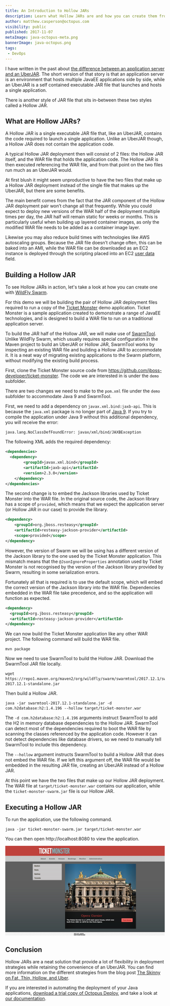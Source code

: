 ```yaml
---
title: An Introduction to Hollow JARs
description: Learn what Hollow JARs are and how you can create them from you existing WAR files.
author: matthew.casperson@octopus.com
visibility: public
published: 2017-11-07
metaImage: java-octopus-meta.png
bannerImage: java-octopus.png
tags:
 - DevOps
---
```


I have written in the past about [the difference between an application server and an UberJAR](https://octopus.com/blog/application-server-vs-uberjar).  The short version of that story is that an application server is an environment that hosts multiple JavaEE applications side by side, while an UberJAR is a self contained executable JAR file that launches and hosts a single application.

There is another style of JAR file that sits in-between these two styles called a Hollow JAR.

## What are Hollow JARs?

A Hollow JAR is a single executable JAR file that, like an UberJAR, contains the code required to launch a single application. Unlike an UberJAR though, a Hollow JAR does not contain the application code.

A typical Hollow JAR deployment then will consist of 2 files: the Hollow JAR itself, and the WAR file that holds the application code. The Hollow JAR is then executed referencing the WAR file, and from that point on the two files run much as an UberJAR would.

At first blush it might seem unproductive to have the two files that make up a Hollow JAR deployment instead of the single file that makes up the UberJAR, but there are some benefits.

The main benefit comes from the fact that the JAR component of the Hollow JAR deployment pair won’t change all that frequently. While you could expect to deploy new versions of the WAR half of the deployment multiple times per day, the JAR half will remain static for weeks or months. This is particularly useful when building up layered container images, as only the modified WAR file needs to be added as a container image layer.

Likewise you may also reduce build times with technologies like AWS autoscaling groups. Because the JAR file doesn’t change often, this can be baked into an AMI, while the WAR file can be downloaded as an EC2 instance is deployed through the scripting placed into an EC2 [user data](https://docs.aws.amazon.com/AWSEC2/latest/UserGuide/user-data.html) field.

## Building a Hollow JAR

To see Hollow JARs in action, let's take a look at how you can create one with [WildFly Swarm](http://wildfly-swarm.io/).

For this demo we will be building the pair of Hollow JAR deployment files required to run a copy of the [Ticket Monster](https://github.com/jboss-developer/ticket-monster) demo application. Ticket Monster is a sample application created to demonstrate a range of JavaEE technologies, and is designed to build a WAR file to run on a traditional application server.

To build the JAR half of the Hollow JAR, we will make use of [SwarmTool](https://wildfly-swarm.gitbooks.io/wildfly-swarm-users-guide/content/getting-started/tooling/swarmtool.html). Unlike WildFly Swarm, which usually requires special configuration in the Maven project to build an UberJAR or Hollow JAR, SwarmTool works by inspecting an existing WAR file and building a Hollow JAR to accommodate it. It is a neat way of migrating existing applications to the Swarm platform, without modifying the existing build process.

First, clone the Ticket Monster source code from https://github.com/jboss-developer/ticket-monster. The code we are interested in is under the `demo` subfolder.

There are two changes we need to make to the `pom.xml` file under the `demo` subfolder to accommodate Java 9 and SwarmTool.

First, we need to add a dependency on `javax.xml.bind:jaxb-api`. This is because the `java.xml` package is no longer part of [Java 9](https://stackoverflow.com/a/43574427/157605). If you try to compile the application under Java 9 without this additional dependency, you will receive the error:

```
java.lang.NoClassDefFoundError: javax/xml/bind/JAXBException
```

The following XML adds the required dependency:

```xml
<dependencies>
  <dependency>
        <groupId>javax.xml.bind</groupId>
        <artifactId>jaxb-api</artifactId>
        <version>2.3.0</version>
    </dependency>
</dependencies>
```

The second change is to embed the Jackson libraries used by Ticket Monster into the WAR file. In the original source code, the Jackson library has a scope of `provided`, which means that we expect the application server (or Hollow JAR in our case) to provide the library.

```xml
<dependency>
    <groupId>org.jboss.resteasy</groupId>
    <artifactId>resteasy-jackson-provider</artifactId>
    <scope>provided</scope>
</dependency>
```

However, the version of Swarm we will be using has a different version of the Jackson library to the one used by the Ticket Monster application. This mismatch means that the `@JsonIgnoreProperties` annotation used by Ticket Monster is not recognised by the version of the Jackson library provided by Swarm, resulting in some serialization errors.

Fortunately all that is required is to use the default scope, which will embed the correct version of the Jackson library into the WAR file. Dependencies embedded in the WAR file take precedence, and so the application will function as expected.

```xml
<dependency>
  <groupId>org.jboss.resteasy</groupId>
  <artifactId>resteasy-jackson-provider</artifactId>
</dependency>
```

We can now build the Ticket Monster application like any other WAR project. The following command will build the WAR file.

```
mvn package
```

Now we need to use SwarmTool to build the Hollow JAR. Download the SwarmTool JAR file locally.

```
wget https://repo1.maven.org/maven2/org/wildfly/swarm/swarmtool/2017.12.1/swarmtool-2017.12.1-standalone.jar
```

Then build a Hollow JAR.

```
java -jar swarmtool-2017.12.1-standalone.jar -d com.h2database:h2:1.4.196 --hollow target/ticket-monster.war
```

The `-d com.h2database:h2:1.4.196` arguments instruct SwarmTool to add the H2 in memory database dependencies to the Hollow JAR. SwarmTool can detect most of the dependencies required to boot the WAR file by scanning the classes referenced by the application code. However it can not detect dependencies like database drivers, so we need to manually tell SwarmTool to include this dependency.

The `--hollow` argument instructs SwarmTool to build a Hollow JAR that does not embed the WAR file. If we left this argument off, the WAR file would be embedded in the resulting JAR file, creating an UberJAR instead of a Hollow JAR.

At this point we have the two files that make up our Hollow JAR deployment. The WAR file at `target/ticket-monster.war` contains our application, while the `ticket-monster-swarm.jar` file is our Hollow JAR.

## Executing a Hollow JAR

To run the application, use the following command.

```
java -jar ticket-monster-swarm.jar target/ticket-monster.war
```

You can then open http://localhost:8080 to view the application.

![Ticket Monster](ticket-monster.png "width=500")

## Conclusion

Hollow JARs are a neat solution that provide a lot of flexibility in deployment strategies while retaining the convenience of an UberJAR. You can find more information on the different strategies from the blog post [The Skinny on Fat, Thin, Hollow, and Uber](https://developers.redhat.com/blog/2017/08/24/the-skinny-on-fat-thin-hollow-and-uber/).

If you are interested in automating the deployment of your Java applications, [download a trial copy of Octopus Deploy](https://octopus.com/downloads), and take a look at [our documentation](https://octopus.com/docs/deploying-applications/deploy-java-applications).
